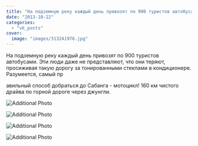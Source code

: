```yaml
---
title: "На подземную реку каждый день привозят по 900 туристов автобусами. Эти люди даже не представляют, чт..."
date: "2013-10-22"
categories: 
  - "vk_posts"
cover:
  image: "images/313241976.jpg"
---
```


На подземную реку каждый день привозят по 900 туристов автобусами. Эти люди даже не представляют, что они теряют, просиживая такую дорогу за тонированными стеклами в кондиционере. Разумеется, самый пр

<!--more--> авильный способ добраться до Сабанга - мотоцикл! 160 км чистого драйва по горной дороге через джунгли.

![Additional Photo](https://vodpop.ru/wp-content/uploads/2023/07/313241978.jpg)

![Additional Photo](https://vodpop.ru/wp-content/uploads/2023/07/313241979.jpg)

![Additional Photo](https://vodpop.ru/wp-content/uploads/2023/07/313241980.jpg)

![Additional Photo](https://vodpop.ru/wp-content/uploads/2023/07/313241981.jpg)
